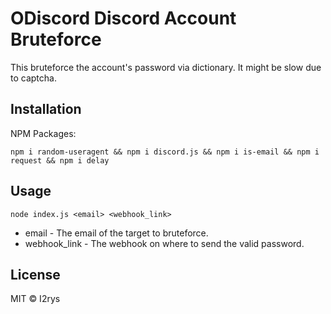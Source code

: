
# ODiscord Discord Account Bruteforce
This bruteforce the account's password via dictionary. It might be slow due to captcha.

## Installation
NPM Packages:

    npm i random-useragent && npm i discord.js && npm i is-email && npm i request && npm i delay

## Usage

    node index.js <email> <webhook_link>

 - email - The email of the target to bruteforce.
 - webhook_link - The webhook on where to send the valid password.

## License
MIT © I2rys
